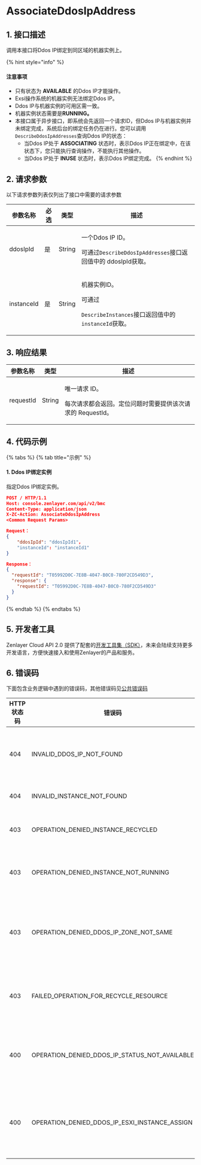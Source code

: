 # AssociateDdosIpAddress

## 1. 接口描述

调用本接口将Ddos IP绑定到同区域的机器实例上。

{% hint style="info" %}
#### 注意事项

* 只有状态为 **AVAILABLE** 的Ddos IP才能操作。
* Exsi操作系统的机器实例无法绑定Ddos IP。
* Ddos IP与机器实例的可用区需一致。
* 机器实例状态需要是**RUNNING。**
* 本接口属于异步接口，即系统会先返回一个请求ID，但Ddos IP与机器实例并未绑定完成，系统后台的绑定任务仍在进行。您可以调用`DescribeDdosIpAddresses`查询Ddos IP的状态：
  * 当Ddos IP处于 **ASSOCIATING** 状态时，表示Ddos IP正在绑定中，在该状态下，您只能执行查询操作，不能执行其他操作。
  * 当Ddos IP处于 **INUSE** 状态时，表示Ddos IP绑定完成。
{% endhint %}



## 2. 请求参数

以下请求参数列表仅列出了接口中需要的请求参数

| 参数名称       | 必选 | 类型     | 描述                                                                                             |
| ---------- | -- | ------ | ---------------------------------------------------------------------------------------------- |
| ddosIpId   | 是  | String | <p>一个Ddos IP ID。</p><p>可通过<code>DescribeDdosIpAddresses</code>接口返回值中的 ddosIpId获取。</p>          |
| instanceId | 是  | String | <p>机器实例ID。</p><p>可通过</p><p><code>DescribeInstances</code>接口返回值中的<code>instanceId</code>获取。</p> |



## 3. 响应结果

| 参数名称      | 类型     | 描述                                                       |
| --------- | ------ | -------------------------------------------------------- |
| requestId | String | <p>唯一请求 ID。</p><p>每次请求都会返回。定位问题时需要提供该次请求的 RequestId。</p> |



## 4. 代码示例

{% tabs %}
{% tab title="示例" %}
#### 1. Ddos IP绑定实例&#x20;

指定Ddos IP绑定实例。

```json
POST / HTTP/1.1
Host: console.zenlayer.com/api/v2/bmc
Content-Type: application/json
X-ZC-Action: AssociateDdosIpAddress
<Common Request Params>

Request：
{
    "ddosIpId": "ddosIpId1"，
    "instanceId": "instanceId1"
}

Response：
{
  "requestId": "T05992D0C-7E8B-4047-B0C0-780F2CD549D3",
  "response": { 
    "requestId": "T05992D0C-7E8B-4047-B0C0-780F2CD549D3"
  }
}
```
{% endtab %}
{% endtabs %}



## 5. 开发者工具

Zenlayer Cloud API 2.0 提供了配套的[开发工具集（SDK）](../../api-introduction/sdk/)，未来会陆续支持更多开发语言，方便快速接入和使用Zenlayer的产品和服务。



## 6. 错误码

下面包含业务逻辑中遇到的错误码，其他错误码见[公共错误码](../../api-introduction/instruction/commonerrorcode.md)

| HTTP状态码 | 错误码                                                 | 说明                   |
| ------- | --------------------------------------------------- | -------------------- |
| 404     | INVALID\_DDOS\_IP\_NOT\_FOUND                       | 指定的Ddos IP不存在。       |
| 404     | INVALID\_INSTANCE\_NOT\_FOUND                       | 实例不存在。               |
| 403     | OPERATION\_DENIED\_INSTANCE\_RECYCLED               | 实例在回收站。              |
| 403     | OPERATION\_DENIED\_INSTANCE\_NOT\_RUNNING           | 实例状态不是运行中。           |
| 403     | OPERATION\_DENIED\_DDOS\_IP\_ZONE\_NOT\_SAME        | 指定的Ddos IP与实例区域不一致。  |
| 403     | FAILED\_OPERATION\_FOR\_RECYCLE\_RESOURCE           | 指定的Ddos IP在回收站。      |
| 400     | OPERATION\_DENIED\_DDOS\_IP\_STATUS\_NOT\_AVAILABLE | 指定的Ddos IP状态不可用。     |
| 400     | OPERATION\_DENIED\_DDOS\_IP\_ESXI\_INSTANCE\_ASSIGN | 指定的Ddos IP不支持ESXI实例。 |
